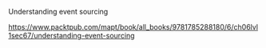 Understanding event sourcing

https://www.packtpub.com/mapt/book/all_books/9781785288180/6/ch06lvl1sec67/understanding-event-sourcing

